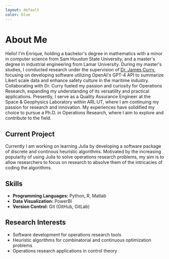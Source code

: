 ```yaml
---
layout: default
color: blue
---
```

# About Me

Hello! I'm Enrique, holding a bachelor's degree in mathematics with a minor in computer science from Sam Houston State University, and a master's degree in industrial engineering from Lamar University. During my master's studies, I conducted research under the supervision of [Dr. James Curry](https://www.lamar.edu/engineering/industrial/faculty/james-curry/index.html), focusing on developing software utilizing OpenAI's GPT-4 API to summarize Likert scale data and enhance safety culture in the maritime industry. Collaborating with Dr. Curry fueled my passion and curiosity for Operations Research, expanding my understanding of its versatility and practical applications. Presently, I serve as a Quality Assurance Engineer at the Space & Geophysics Laboratory within ARL:UT, where I am continuing my passion for research and innovation. My experiences have solidified my choice to pursue a Ph.D. in Operations Research, where I aim to explore and contribute to the field.

## Current Project
Currently I am working on learning Julia by developing a software package of discrete and continous heuristic algorithms. Motivated by the increasing popularity of using Julia to solve operations research problems, my aim is to allow researchers to focus on research to absolve them of the intricacies of coding the algorithms.

## Skills
- **Programming Languages:** Python, R, Matlab
- **Data Visualization:** PowerBI
- **Version Control:** Git (GitHub, GitLab)

## Research Interests
- Software development for operations research tools
- Heuristic algorithms for combinatorial and continuous optimization problems
- Operations research applications in control theory

<!--- Text can be **bold**, _italic_, or ~~strikethrough~~.

[Link to another page](./another-page.html).

# Header 1

This is a normal paragraph following a header. GitHub is a code hosting platform for version control and collaboration. It lets you and others work together on projects from anywhere.

## Header 2

> This is a blockquote following a header.
>
> When something is important enough, you do it even if the odds are not in your favor.

### Header 3

```js
// Javascript code with syntax highlighting.
var fun = function lang(l) {
  dateformat.i18n = require('./lang/' + l)
  return true;
}
```

```ruby
# Ruby code with syntax highlighting
GitHubPages::Dependencies.gems.each do |gem, version|
  s.add_dependency(gem, "= #{version}")
end
```

#### Header 4

*   This is an unordered list following a header.
*   This is an unordered list following a header.
*   This is an unordered list following a header.

##### Header 5

1.  This is an ordered list following a header.
2.  This is an ordered list following a header.
3.  This is an ordered list following a header.

###### Header 6

| head1        | head two          | three |
|:-------------|:------------------|:------|
| ok           | good swedish fish | nice  |
| out of stock | good and plenty   | nice  |
| ok           | good `oreos`      | hmm   |
| ok           | good `zoute` drop | yumm  |

### There's a horizontal rule below this.

* * *

### Here is an unordered list:

*   Item foo
*   Item bar
*   Item baz
*   Item zip

### And an ordered list:

1.  Item one
1.  Item two
1.  Item three
1.  Item four

### And a nested list:

- level 1 item
  - level 2 item
  - level 2 item
    - level 3 item
    - level 3 item
- level 1 item
  - level 2 item
  - level 2 item
  - level 2 item
- level 1 item
  - level 2 item
  - level 2 item
- level 1 item --->

<!--- ### Small image --->

<!--- ![Octocat](https://github.githubassets.com/images/icons/emoji/octocat.png) --->

<!--- ### Large image --->

<!--- ![Branching](https://guides.github.com/activities/hello-world/branching.png) --->


<!---### Definition lists can be used with HTML syntax.

<dl>
<dt>Name</dt>
<dd>Godzilla</dd>
<dt>Born</dt>
<dd>1952</dd>
<dt>Birthplace</dt>
<dd>Japan</dd>
<dt>Color</dt>
<dd>Green</dd>
</dl>

```
Long, single-line code blocks should not wrap. They should horizontally scroll if they are too long. This line should be long enough to demonstrate this.
```

```
The final element.
``` --->

